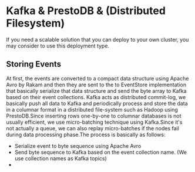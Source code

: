 # Kafka & PrestoDB & (Distributed Filesystem)

If you need a scalable solution that you can deploy to your own cluster, you may consider to use this deployment type.

## Storing Events
At first, the events are converted to a compact data structure using Apache Avro by Rakam and then they are sent to the to EventStore implementation that basically serialize that data structure and send the byte array to Kafka based on their event collections. Kafka acts as distributed commit-log, we basically push all data to Kafka and periodically process and store the data in a columnar format in a distributed file-system such as Hadoop using PrestoDB.Since inserting rows one-by-one to columnar databases is not usually efficient, we use micro-batching technique using Kafka.Since it's not actually a queue, we can also replay micro-batches if the nodes fail during data processing phase.The process is basically as follows:
- Serialize event to byte sequence using Apache Avro
- Send byte sequence to Kafka based on the event collection name. (We use collection names as Kafka topics)
- 